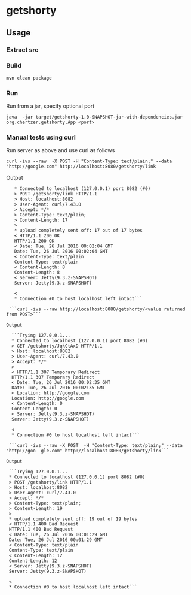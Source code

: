# getshorty

## Usage

### Extract src
  
### Build

  ```mvn clean package -Dmaven.test.skip=true      // skip unit tests if desired
  mvn clean package
  ```

### Run

Run from a jar, specify optional port


  ```java  -jar target/getshorty-1.0-SNAPSHOT-jar-with-dependencies.jar org.chertzer.getshorty.App <port>```
  
### Manual tests using curl

Run server as above and use curl as follows
  

  ```curl -ivs --raw  -X POST -H "Content-Type: text/plain;" --data "http://google.com" http://localhost:8080/getshorty/link```
  
Output
 
 ```Trying 127.0.0.1...
    * Connected to localhost (127.0.0.1) port 8082 (#0)
    > POST /getshorty/link HTTP/1.1
    > Host: localhost:8082
    > User-Agent: curl/7.43.0
    > Accept: */*
    > Content-Type: text/plain;
    > Content-Length: 17
    > 
    * upload completely sent off: 17 out of 17 bytes
    < HTTP/1.1 200 OK
    HTTP/1.1 200 OK
    < Date: Tue, 26 Jul 2016 00:02:04 GMT
    Date: Tue, 26 Jul 2016 00:02:04 GMT
    < Content-Type: text/plain
    Content-Type: text/plain
    < Content-Length: 8
    Content-Length: 8
    < Server: Jetty(9.3.z-SNAPSHOT)
    Server: Jetty(9.3.z-SNAPSHOT)
    
    < 
    * Connection #0 to host localhost left intact```
    
  ```curl -ivs --raw http://localhost:8080/getshorty/<value returned from POST>```

Output

   ```Trying 127.0.0.1...
   * Connected to localhost (127.0.0.1) port 8082 (#0)
   > GET /getshorty/JqkCtAxD HTTP/1.1
   > Host: localhost:8082
   > User-Agent: curl/7.43.0
   > Accept: */*
   > 
   < HTTP/1.1 307 Temporary Redirect
   HTTP/1.1 307 Temporary Redirect
   < Date: Tue, 26 Jul 2016 00:02:35 GMT
   Date: Tue, 26 Jul 2016 00:02:35 GMT
   < Location: http://google.com
   Location: http://google.com
   < Content-Length: 0
   Content-Length: 0
   < Server: Jetty(9.3.z-SNAPSHOT)
   Server: Jetty(9.3.z-SNAPSHOT)
   
   < 
   * Connection #0 to host localhost left intact```
   
  ```curl -ivs --raw -X POST  -H "Content-Type: text/plain;" --data "http://goo  gle.com" http://localhost:8080/getshorty/link```
  
Output 

  ```Trying 127.0.0.1...
  * Connected to localhost (127.0.0.1) port 8082 (#0)
  > POST /getshorty/link HTTP/1.1
  > Host: localhost:8082
  > User-Agent: curl/7.43.0
  > Accept: */*
  > Content-Type: text/plain;
  > Content-Length: 19
  > 
  * upload completely sent off: 19 out of 19 bytes
  < HTTP/1.1 400 Bad Request
  HTTP/1.1 400 Bad Request
  < Date: Tue, 26 Jul 2016 00:01:29 GMT
  Date: Tue, 26 Jul 2016 00:01:29 GMT
  < Content-Type: text/plain
  Content-Type: text/plain
  < Content-Length: 12
  Content-Length: 12
  < Server: Jetty(9.3.z-SNAPSHOT)
  Server: Jetty(9.3.z-SNAPSHOT)
  
  < 
  * Connection #0 to host localhost left intact```


  